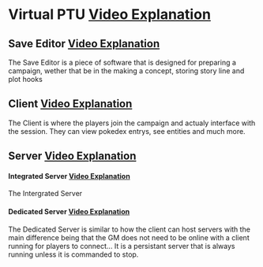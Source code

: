# Virtual PTU [Video Explanation](https://www.youtube.com/watch?v=YyinHRy9Qtw)

## Save Editor [Video Explanation](https://www.youtube.com/watch?v=YyinHRy9Qtw)
The Save Editor is a piece of software that is designed for preparing a campaign, wether that be in the making a concept, storing story line and plot hooks

## Client [Video Explanation](https://www.youtube.com/watch?v=YyinHRy9Qtw)
The Client is where the players join the campaign and actualy interface with the session. They can view pokedex entrys, see entities and much more.

## Server [Video Explanation](https://www.youtube.com/watch?v=YyinHRy9Qtw)
#### Integrated Server [Video Explanation](https://www.youtube.com/watch?v=YyinHRy9Qtw)
The Intergrated Server 

#### Dedicated Server [Video Explanation](https://www.youtube.com/watch?v=YyinHRy9Qtw)
The Dedicated Server is similar to how the client can host servers with the main difference being that the GM does not need to be online with a client running for players to connect... It is a persistant server that is always running unless it is commanded to stop.
